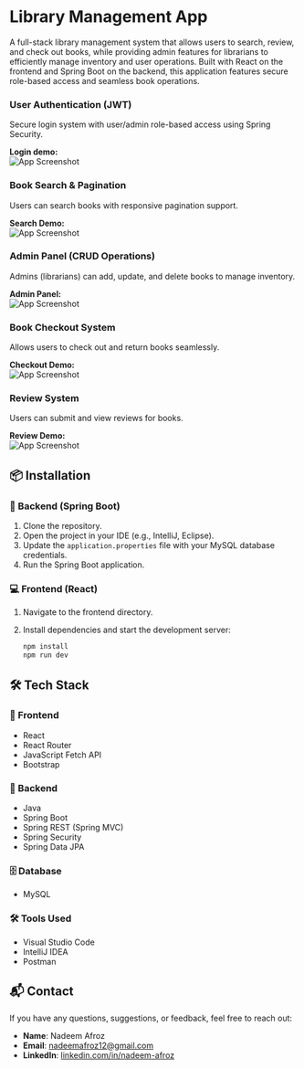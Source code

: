 
# Library Management App

A full-stack library management system that allows users to search, review, and check out books, while providing admin features for librarians to efficiently manage inventory and user operations. Built with React on the frontend and Spring Boot on the backend, this application features secure role-based access and seamless book operations.



### User Authentication (JWT)
Secure login system with user/admin role-based access using Spring Security.

**Login demo:**  
![App Screenshot](https://res.cloudinary.com/dmdgp4yf9/image/upload/v1748168372/auth.gif)

### Book Search & Pagination
Users can search books with responsive pagination support.

**Search Demo:**  
![App Screenshot](https://res.cloudinary.com/dmdgp4yf9/image/upload/v1748239488/library%20project/searchbooks.gif)

### Admin Panel (CRUD Operations)
Admins (librarians) can add, update, and delete books to manage inventory.

**Admin Panel:**  
![App Screenshot](https://res.cloudinary.com/dmdgp4yf9/image/upload/v1748239416/library%20project/admin.gif)

### Book Checkout System
Allows users to check out and return books seamlessly.

**Checkout Demo:**  
![App Screenshot](https://res.cloudinary.com/dmdgp4yf9/image/upload/v1748239444/library%20project/checkout.gif)

### Review System
Users can submit and view reviews for books.

**Review Demo:**  
![App Screenshot](https://res.cloudinary.com/dmdgp4yf9/image/upload/v1748239469/library%20project/reviews.gif)


## 📦 Installation

### 🔧 Backend (Spring Boot)

1. Clone the repository.
2. Open the project in your IDE (e.g., IntelliJ, Eclipse).
3. Update the `application.properties` file with your MySQL database credentials.
4. Run the Spring Boot application.

### 💻 Frontend (React)

1. Navigate to the frontend directory.
2. Install dependencies and start the development server:

   ```bash
   npm install
   npm run dev

## 🛠️ Tech Stack

### 🧩 Frontend
- React  
- React Router  
- JavaScript Fetch API  
- Bootstrap

### 🔧 Backend
- Java  
- Spring Boot  
- Spring REST (Spring MVC)  
- Spring Security  
- Spring Data JPA

### 🗄️ Database
- MySQL

### 🛠️ Tools Used
- Visual Studio Code  
- IntelliJ IDEA  
- Postman


## 📬 Contact

If you have any questions, suggestions, or feedback, feel free to reach out:

- **Name**: Nadeem Afroz  
- **Email**: nadeemafroz12@gmail.com  
- **LinkedIn**: [linkedin.com/in/nadeem-afroz](https://www.linkedin.com/in/nadeem-afroz/)
